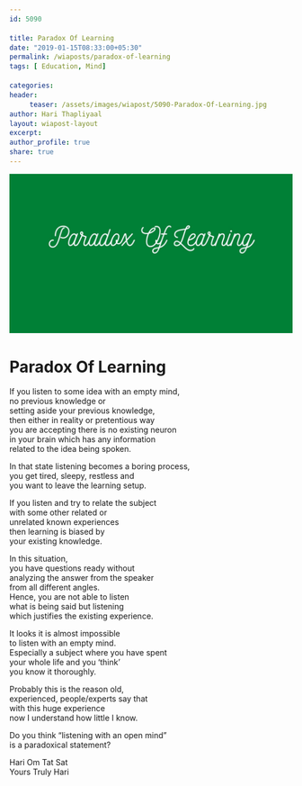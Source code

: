 ```yaml
--- 
id: 5090

title: Paradox Of Learning
date: "2019-01-15T08:33:00+05:30"
permalink: /wiaposts/paradox-of-learning
tags: [ Education, Mind]    

categories: 
header:
     teaser: /assets/images/wiapost/5090-Paradox-Of-Learning.jpg
author: Hari Thapliyaal 
layout: wiapost-layout
excerpt:  
author_profile: true 
share: true 
---
```


![Paradox Of Learning](/assets/images/wiapost/5090-Paradox-Of-Learning.jpg)     
   
# Paradox Of Learning
    
If you listen to some idea with an empty mind,     
no previous knowledge or     
setting aside your previous knowledge,     
then either in reality or pretentious way     
you are accepting there is no existing neuron     
in your brain which has any information     
related to the idea being spoken.    
    
In that state listening becomes a boring process,     
you get tired, sleepy, restless and     
you want to leave the learning setup.    
    
If you listen and try to relate the subject     
with some other related or     
unrelated known experiences     
then learning is biased by     
your existing knowledge.    
    
In this situation,     
you have questions ready without     
analyzing the answer from the speaker     
from all different angles.     
Hence, you are not able to listen     
what is being said but listening     
which justifies the existing experience.    
    
It looks it is almost impossible     
to listen with an empty mind.     
Especially a subject where you have spent     
your whole life and you ‘think’     
you know it thoroughly.    
    
Probably this is the reason old,     
experienced, people/experts say that     
with this huge experience     
now I understand how little I know.    
    
Do you think “listening with an open mind”     
is a paradoxical statement?    
    
Hari Om Tat Sat     
Yours Truly Hari    
